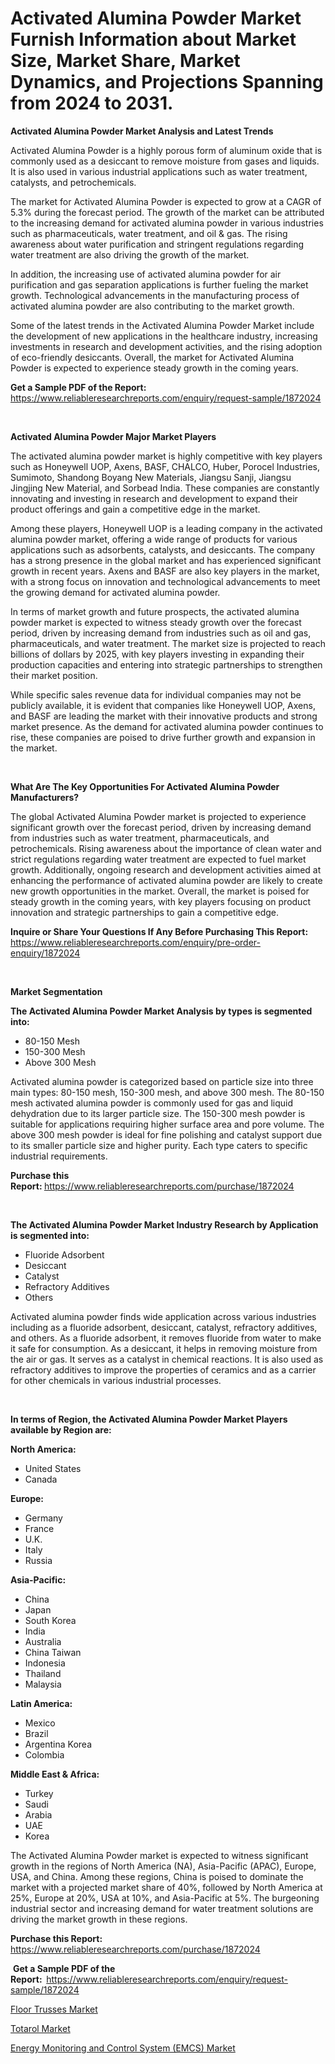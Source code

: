 <p><h1>Activated Alumina Powder Market Furnish Information about Market Size, Market Share, Market Dynamics, and Projections Spanning from 2024 to 2031.</h1></p><p><strong>Activated Alumina Powder Market Analysis and Latest Trends</strong></p>
<p><p>Activated Alumina Powder is a highly porous form of aluminum oxide that is commonly used as a desiccant to remove moisture from gases and liquids. It is also used in various industrial applications such as water treatment, catalysts, and petrochemicals.</p><p>The market for Activated Alumina Powder is expected to grow at a CAGR of 5.3% during the forecast period. The growth of the market can be attributed to the increasing demand for activated alumina powder in various industries such as pharmaceuticals, water treatment, and oil & gas. The rising awareness about water purification and stringent regulations regarding water treatment are also driving the growth of the market.</p><p>In addition, the increasing use of activated alumina powder for air purification and gas separation applications is further fueling the market growth. Technological advancements in the manufacturing process of activated alumina powder are also contributing to the market growth.</p><p>Some of the latest trends in the Activated Alumina Powder Market include the development of new applications in the healthcare industry, increasing investments in research and development activities, and the rising adoption of eco-friendly desiccants. Overall, the market for Activated Alumina Powder is expected to experience steady growth in the coming years.</p></p>
<p><strong>Get a Sample PDF of the Report:&nbsp;</strong> <a href="https://www.reliableresearchreports.com/enquiry/request-sample/1872024">https://www.reliableresearchreports.com/enquiry/request-sample/1872024</a></p>
<p>&nbsp;</p>
<p><strong>Activated Alumina Powder Major Market Players</strong></p>
<p><p>The activated alumina powder market is highly competitive with key players such as Honeywell UOP, Axens, BASF, CHALCO, Huber, Porocel Industries, Sumimoto, Shandong Boyang New Materials, Jiangsu Sanji, Jiangsu Jingjing New Material, and Sorbead India. These companies are constantly innovating and investing in research and development to expand their product offerings and gain a competitive edge in the market.</p><p>Among these players, Honeywell UOP is a leading company in the activated alumina powder market, offering a wide range of products for various applications such as adsorbents, catalysts, and desiccants. The company has a strong presence in the global market and has experienced significant growth in recent years. Axens and BASF are also key players in the market, with a strong focus on innovation and technological advancements to meet the growing demand for activated alumina powder.</p><p>In terms of market growth and future prospects, the activated alumina powder market is expected to witness steady growth over the forecast period, driven by increasing demand from industries such as oil and gas, pharmaceuticals, and water treatment. The market size is projected to reach billions of dollars by 2025, with key players investing in expanding their production capacities and entering into strategic partnerships to strengthen their market position.</p><p>While specific sales revenue data for individual companies may not be publicly available, it is evident that companies like Honeywell UOP, Axens, and BASF are leading the market with their innovative products and strong market presence. As the demand for activated alumina powder continues to rise, these companies are poised to drive further growth and expansion in the market.</p></p>
<p>&nbsp;</p>
<p><strong>What Are The Key Opportunities For Activated Alumina Powder Manufacturers?</strong></p>
<p><p>The global Activated Alumina Powder market is projected to experience significant growth over the forecast period, driven by increasing demand from industries such as water treatment, pharmaceuticals, and petrochemicals. Rising awareness about the importance of clean water and strict regulations regarding water treatment are expected to fuel market growth. Additionally, ongoing research and development activities aimed at enhancing the performance of activated alumina powder are likely to create new growth opportunities in the market. Overall, the market is poised for steady growth in the coming years, with key players focusing on product innovation and strategic partnerships to gain a competitive edge.</p></p>
<p><strong>Inquire or Share Your Questions If Any Before Purchasing This Report:</strong> <a href="https://www.reliableresearchreports.com/enquiry/pre-order-enquiry/1872024">https://www.reliableresearchreports.com/enquiry/pre-order-enquiry/1872024</a></p>
<p>&nbsp;</p>
<p><strong>Market Segmentation</strong></p>
<p><strong>The Activated Alumina Powder Market Analysis by types is segmented into:</strong></p>
<p><ul><li>80-150 Mesh</li><li>150-300 Mesh</li><li>Above 300 Mesh</li></ul></p>
<p><p>Activated alumina powder is categorized based on particle size into three main types: 80-150 mesh, 150-300 mesh, and above 300 mesh. The 80-150 mesh activated alumina powder is commonly used for gas and liquid dehydration due to its larger particle size. The 150-300 mesh powder is suitable for applications requiring higher surface area and pore volume. The above 300 mesh powder is ideal for fine polishing and catalyst support due to its smaller particle size and higher purity. Each type caters to specific industrial requirements.</p></p>
<p><strong>Purchase this Report:&nbsp;</strong><a href="https://www.reliableresearchreports.com/purchase/1872024">https://www.reliableresearchreports.com/purchase/1872024</a></p>
<p>&nbsp;</p>
<p><strong>The Activated Alumina Powder Market Industry Research by Application is segmented into:</strong></p>
<p><ul><li>Fluoride Adsorbent</li><li>Desiccant</li><li>Catalyst</li><li>Refractory Additives</li><li>Others</li></ul></p>
<p><p>Activated alumina powder finds wide application across various industries including as a fluoride adsorbent, desiccant, catalyst, refractory additives, and others. As a fluoride adsorbent, it removes fluoride from water to make it safe for consumption. As a desiccant, it helps in removing moisture from the air or gas. It serves as a catalyst in chemical reactions. It is also used as refractory additives to improve the properties of ceramics and as a carrier for other chemicals in various industrial processes.</p></p>
<p>&nbsp;</p>
<p><strong>In terms of Region, the Activated Alumina Powder Market Players available by Region are:</strong></p>
<p>
    <p> <strong> North America: </strong>
        <ul>
            <li>United States</li>
            <li>Canada</li>
        </ul>
        </p> 
    <p> <strong> Europe: </strong>
        <ul>
            <li>Germany</li>
            <li>France</li>
            <li>U.K.</li>
            <li>Italy</li>
            <li>Russia</li>
        </ul>
        </p> 
    <p> <strong> Asia-Pacific: </strong>
        <ul>
            <li>China</li>
            <li>Japan</li>
            <li>South Korea</li>
            <li>India</li>
            <li>Australia</li>
            <li>China Taiwan</li>
            <li>Indonesia</li>
            <li>Thailand</li>
            <li>Malaysia</li>
        </ul>
        </p> 
    <p> <strong> Latin America: </strong>
        <ul>
            <li>Mexico</li>
            <li>Brazil</li>
            <li>Argentina Korea</li>
            <li>Colombia</li>
        </ul>
        </p> 
    <p> <strong> Middle East & Africa: </strong>
        <ul>
            <li>Turkey</li>
            <li>Saudi</li>
            <li>Arabia</li>
            <li>UAE</li>
            <li>Korea</li>
        </ul>
    </p>
    </p>
<p><p>The Activated Alumina Powder market is expected to witness significant growth in the regions of North America (NA), Asia-Pacific (APAC), Europe, USA, and China. Among these regions, China is poised to dominate the market with a projected market share of 40%, followed by North America at 25%, Europe at 20%, USA at 10%, and Asia-Pacific at 5%. The burgeoning industrial sector and increasing demand for water treatment solutions are driving the market growth in these regions.</p></p>
<p><strong>Purchase this Report: </strong><a href="https://www.reliableresearchreports.com/purchase/1872024">https://www.reliableresearchreports.com/purchase/1872024</a></p>
<p>&nbsp;<strong>Get a Sample PDF of the Report:&nbsp;&nbsp;</strong><a href="https://www.reliableresearchreports.com/enquiry/request-sample/1872024">https://www.reliableresearchreports.com/enquiry/request-sample/1872024</a></p>
<p><strong></strong></p>
<p><p><a href="https://github.com/Alonsoolds3wq1d81czn8rbol/Market-Research-Report-List-1/blob/main/floor-trusses-market.md">Floor Trusses Market</a></p><p><a href="https://view.publitas.com/reportprime-1/totarol-market-research-report-reveals-the-latest-trends-and-opportunities-of-this-market-for-period-from-2023-2030/">Totarol Market</a></p><p><a href="https://view.publitas.com/reportprime-1/energy-monitoring-and-control-system-emcs-market-research-report-provides-thorough-industry-overview-which-offers-an-in-depth-analysis-of-product-trends-and-new-market-divisions/">Energy Monitoring and Control System (EMCS) Market</a></p></p>